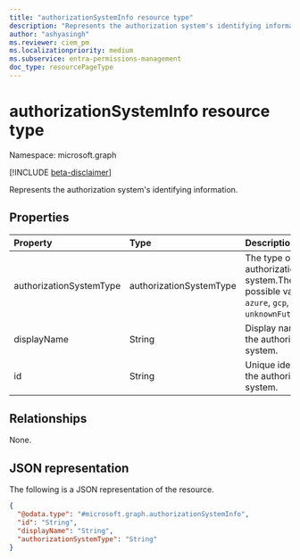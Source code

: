 ```yaml
---
title: "authorizationSystemInfo resource type"
description: "Represents the authorization system's identifying information."
author: "ashyasingh"
ms.reviewer: ciem_pm
ms.localizationpriority: medium
ms.subservice: entra-permissions-management
doc_type: resourcePageType
---
```


# authorizationSystemInfo resource type

Namespace: microsoft.graph

[!INCLUDE [beta-disclaimer](../../includes/beta-disclaimer.md)]

Represents the authorization system's identifying information.

## Properties
|Property|Type|Description|
|:---|:---|:---|
|authorizationSystemType|authorizationSystemType|The type of authorization system.The possible values are: `azure`, `gcp`, `aws`, `unknownFutureValue`.|
|displayName|String|Display name for the authorization system.|
|id|String|Unique identifier for the authorization system.|

## Relationships
None.

## JSON representation
The following is a JSON representation of the resource.
<!-- {
  "blockType": "resource",
  "@odata.type": "microsoft.graph.authorizationSystemInfo"
}
-->
``` json
{
  "@odata.type": "#microsoft.graph.authorizationSystemInfo",
  "id": "String",
  "displayName": "String",
  "authorizationSystemType": "String"
}
```

